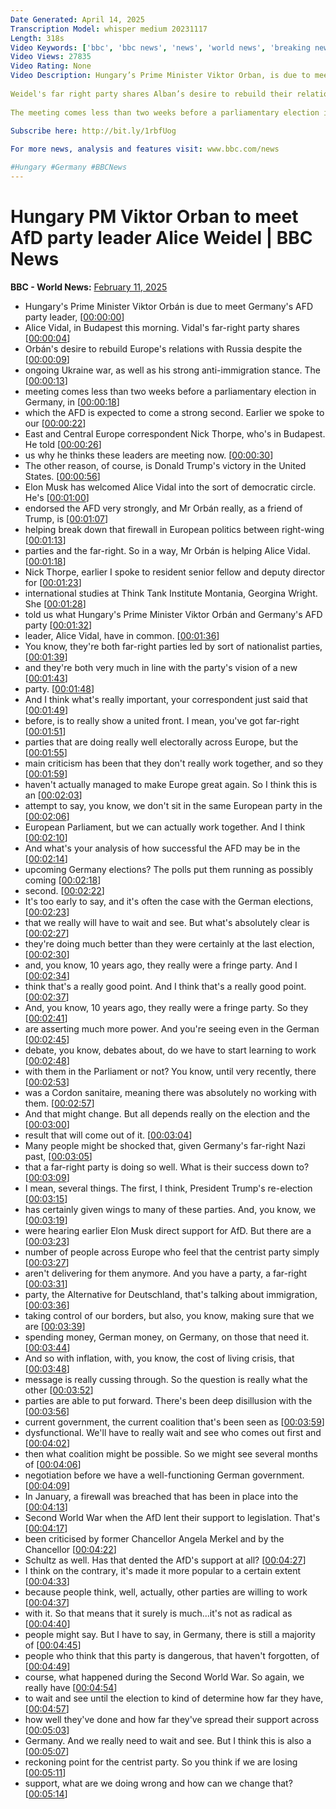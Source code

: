```yaml
---
Date Generated: April 14, 2025
Transcription Model: whisper medium 20231117
Length: 318s
Video Keywords: ['bbc', 'bbc news', 'news', 'world news', 'breaking news', 'us news', 'world', 'america', 'usa', 'usa news', 'india news']
Video Views: 27835
Video Rating: None
Video Description: Hungary’s Prime Minister Viktor Orban, is due to meet the Alternative for Germany (AfD) party leader, Alice Weidel, in Budapest.
 
Weidel's far right party shares Alban’s desire to rebuild their relations with Russia, despite the ongoing Ukraine war, as well as his strong anti-immigration stance.
 
The meeting comes less than two weeks before a parliamentary election in Germany in which the AfD is expected to come a strong second.
 
Subscribe here: http://bit.ly/1rbfUog

For more news, analysis and features visit: www.bbc.com/news 

#Hungary #Germany #BBCNews
---
```


# Hungary PM Viktor Orban to meet AfD party leader Alice Weidel | BBC News
**BBC - World News:** [February 11, 2025](https://www.youtube.com/watch?v=jXmuVwZnTWE)
*  Hungary's Prime Minister Viktor Orbán is due to meet Germany's AFD party leader, [[00:00:00](https://www.youtube.com/watch?v=jXmuVwZnTWE&t=0.0s)]
*  Alice Vidal, in Budapest this morning. Vidal's far-right party shares [[00:00:04](https://www.youtube.com/watch?v=jXmuVwZnTWE&t=4.32s)]
*  Orbán's desire to rebuild Europe's relations with Russia despite the [[00:00:09](https://www.youtube.com/watch?v=jXmuVwZnTWE&t=9.120000000000001s)]
*  ongoing Ukraine war, as well as his strong anti-immigration stance. The [[00:00:13](https://www.youtube.com/watch?v=jXmuVwZnTWE&t=13.16s)]
*  meeting comes less than two weeks before a parliamentary election in Germany, in [[00:00:18](https://www.youtube.com/watch?v=jXmuVwZnTWE&t=18.04s)]
*  which the AFD is expected to come a strong second. Earlier we spoke to our [[00:00:22](https://www.youtube.com/watch?v=jXmuVwZnTWE&t=22.2s)]
*  East and Central Europe correspondent Nick Thorpe, who's in Budapest. He told [[00:00:26](https://www.youtube.com/watch?v=jXmuVwZnTWE&t=26.84s)]
*  us why he thinks these leaders are meeting now. [[00:00:30](https://www.youtube.com/watch?v=jXmuVwZnTWE&t=30.6s)]
*  The other reason, of course, is Donald Trump's victory in the United States. [[00:00:56](https://www.youtube.com/watch?v=jXmuVwZnTWE&t=56.84s)]
*  Elon Musk has welcomed Alice Vidal into the sort of democratic circle. He's [[00:01:00](https://www.youtube.com/watch?v=jXmuVwZnTWE&t=60.64s)]
*  endorsed the AFD very strongly, and Mr Orbán really, as a friend of Trump, is [[00:01:07](https://www.youtube.com/watch?v=jXmuVwZnTWE&t=67.0s)]
*  helping break down that firewall in European politics between right-wing [[00:01:13](https://www.youtube.com/watch?v=jXmuVwZnTWE&t=73.0s)]
*  parties and the far-right. So in a way, Mr Orbán is helping Alice Vidal. [[00:01:18](https://www.youtube.com/watch?v=jXmuVwZnTWE&t=78.04s)]
*  Nick Thorpe, earlier I spoke to resident senior fellow and deputy director for [[00:01:23](https://www.youtube.com/watch?v=jXmuVwZnTWE&t=83.52s)]
*  international studies at Think Tank Institute Montania, Georgina Wright. She [[00:01:28](https://www.youtube.com/watch?v=jXmuVwZnTWE&t=88.0s)]
*  told us what Hungary's Prime Minister Viktor Orbán and Germany's AFD party [[00:01:32](https://www.youtube.com/watch?v=jXmuVwZnTWE&t=92.67999999999999s)]
*  leader, Alice Vidal, have in common. [[00:01:36](https://www.youtube.com/watch?v=jXmuVwZnTWE&t=96.88s)]
*  You know, they're both far-right parties led by sort of nationalist parties, [[00:01:39](https://www.youtube.com/watch?v=jXmuVwZnTWE&t=99.32s)]
*  and they're both very much in line with the party's vision of a new [[00:01:43](https://www.youtube.com/watch?v=jXmuVwZnTWE&t=103.47999999999999s)]
*  party. [[00:01:48](https://www.youtube.com/watch?v=jXmuVwZnTWE&t=108.24s)]
*  And I think what's really important, your correspondent just said that [[00:01:49](https://www.youtube.com/watch?v=jXmuVwZnTWE&t=109.0s)]
*  before, is to really show a united front. I mean, you've got far-right [[00:01:51](https://www.youtube.com/watch?v=jXmuVwZnTWE&t=111.84s)]
*  parties that are doing really well electorally across Europe, but the [[00:01:55](https://www.youtube.com/watch?v=jXmuVwZnTWE&t=115.47999999999999s)]
*  main criticism has been that they don't really work together, and so they [[00:01:59](https://www.youtube.com/watch?v=jXmuVwZnTWE&t=119.32s)]
*  haven't actually managed to make Europe great again. So I think this is an [[00:02:03](https://www.youtube.com/watch?v=jXmuVwZnTWE&t=123.12s)]
*  attempt to say, you know, we don't sit in the same European party in the [[00:02:06](https://www.youtube.com/watch?v=jXmuVwZnTWE&t=126.6s)]
*  European Parliament, but we can actually work together. And I think [[00:02:10](https://www.youtube.com/watch?v=jXmuVwZnTWE&t=130.4s)]
*  And what's your analysis of how successful the AFD may be in the [[00:02:14](https://www.youtube.com/watch?v=jXmuVwZnTWE&t=134.16s)]
*  upcoming Germany elections? The polls put them running as possibly coming [[00:02:18](https://www.youtube.com/watch?v=jXmuVwZnTWE&t=138.0s)]
*  second. [[00:02:22](https://www.youtube.com/watch?v=jXmuVwZnTWE&t=142.2s)]
*  It's too early to say, and it's often the case with the German elections, [[00:02:23](https://www.youtube.com/watch?v=jXmuVwZnTWE&t=143.04s)]
*  that we really will have to wait and see. But what's absolutely clear is [[00:02:27](https://www.youtube.com/watch?v=jXmuVwZnTWE&t=147.28s)]
*  they're doing much better than they were certainly at the last election, [[00:02:30](https://www.youtube.com/watch?v=jXmuVwZnTWE&t=150.35999999999999s)]
*  and, you know, 10 years ago, they really were a fringe party. And I [[00:02:34](https://www.youtube.com/watch?v=jXmuVwZnTWE&t=154.2s)]
*  think that's a really good point. And I think that's a really good point. [[00:02:37](https://www.youtube.com/watch?v=jXmuVwZnTWE&t=157.92s)]
*  And, you know, 10 years ago, they really were a fringe party. So they [[00:02:41](https://www.youtube.com/watch?v=jXmuVwZnTWE&t=161.52s)]
*  are asserting much more power. And you're seeing even in the German [[00:02:45](https://www.youtube.com/watch?v=jXmuVwZnTWE&t=165.04s)]
*  debate, you know, debates about, do we have to start learning to work [[00:02:48](https://www.youtube.com/watch?v=jXmuVwZnTWE&t=168.84s)]
*  with them in the Parliament or not? You know, until very recently, there [[00:02:53](https://www.youtube.com/watch?v=jXmuVwZnTWE&t=173.72s)]
*  was a Cordon sanitaire, meaning there was absolutely no working with them. [[00:02:57](https://www.youtube.com/watch?v=jXmuVwZnTWE&t=177.32s)]
*  And that might change. But all depends really on the election and the [[00:03:00](https://www.youtube.com/watch?v=jXmuVwZnTWE&t=180.96s)]
*  result that will come out of it. [[00:03:04](https://www.youtube.com/watch?v=jXmuVwZnTWE&t=184.04000000000002s)]
*  Many people might be shocked that, given Germany's far-right Nazi past, [[00:03:05](https://www.youtube.com/watch?v=jXmuVwZnTWE&t=185.44s)]
*  that a far-right party is doing so well. What is their success down to? [[00:03:09](https://www.youtube.com/watch?v=jXmuVwZnTWE&t=189.4s)]
*  I mean, several things. The first, I think, President Trump's re-election [[00:03:15](https://www.youtube.com/watch?v=jXmuVwZnTWE&t=195.72s)]
*  has certainly given wings to many of these parties. And, you know, we [[00:03:19](https://www.youtube.com/watch?v=jXmuVwZnTWE&t=199.72s)]
*  were hearing earlier Elon Musk direct support for AfD. But there are a [[00:03:23](https://www.youtube.com/watch?v=jXmuVwZnTWE&t=203.68s)]
*  number of people across Europe who feel that the centrist party simply [[00:03:27](https://www.youtube.com/watch?v=jXmuVwZnTWE&t=207.76s)]
*  aren't delivering for them anymore. And you have a party, a far-right [[00:03:31](https://www.youtube.com/watch?v=jXmuVwZnTWE&t=211.84s)]
*  party, the Alternative for Deutschland, that's talking about immigration, [[00:03:36](https://www.youtube.com/watch?v=jXmuVwZnTWE&t=216.12s)]
*  taking control of our borders, but also, you know, making sure that we are [[00:03:39](https://www.youtube.com/watch?v=jXmuVwZnTWE&t=219.56s)]
*  spending money, German money, on Germany, on those that need it. [[00:03:44](https://www.youtube.com/watch?v=jXmuVwZnTWE&t=224.36s)]
*  And so with inflation, with, you know, the cost of living crisis, that [[00:03:48](https://www.youtube.com/watch?v=jXmuVwZnTWE&t=228.04000000000002s)]
*  message is really cussing through. So the question is really what the other [[00:03:52](https://www.youtube.com/watch?v=jXmuVwZnTWE&t=232.84s)]
*  parties are able to put forward. There's been deep disillusion with the [[00:03:56](https://www.youtube.com/watch?v=jXmuVwZnTWE&t=236.08s)]
*  current government, the current coalition that's been seen as [[00:03:59](https://www.youtube.com/watch?v=jXmuVwZnTWE&t=239.76000000000002s)]
*  dysfunctional. We'll have to really wait and see who comes out first and [[00:04:02](https://www.youtube.com/watch?v=jXmuVwZnTWE&t=242.48s)]
*  then what coalition might be possible. So we might see several months of [[00:04:06](https://www.youtube.com/watch?v=jXmuVwZnTWE&t=246.24s)]
*  negotiation before we have a well-functioning German government. [[00:04:09](https://www.youtube.com/watch?v=jXmuVwZnTWE&t=249.72s)]
*  In January, a firewall was breached that has been in place into the [[00:04:13](https://www.youtube.com/watch?v=jXmuVwZnTWE&t=253.84s)]
*  Second World War when the AfD lent their support to legislation. That's [[00:04:17](https://www.youtube.com/watch?v=jXmuVwZnTWE&t=257.52s)]
*  been criticised by former Chancellor Angela Merkel and by the Chancellor [[00:04:22](https://www.youtube.com/watch?v=jXmuVwZnTWE&t=262.36s)]
*  Schultz as well. Has that dented the AfD's support at all? [[00:04:27](https://www.youtube.com/watch?v=jXmuVwZnTWE&t=267.28s)]
*  I think on the contrary, it's made it more popular to a certain extent [[00:04:33](https://www.youtube.com/watch?v=jXmuVwZnTWE&t=273.32s)]
*  because people think, well, actually, other parties are willing to work [[00:04:37](https://www.youtube.com/watch?v=jXmuVwZnTWE&t=277.44s)]
*  with it. So that means that it surely is much...it's not as radical as [[00:04:40](https://www.youtube.com/watch?v=jXmuVwZnTWE&t=280.76s)]
*  people might say. But I have to say, in Germany, there is still a majority of [[00:04:45](https://www.youtube.com/watch?v=jXmuVwZnTWE&t=285.71999999999997s)]
*  people who think that this party is dangerous, that haven't forgotten, of [[00:04:49](https://www.youtube.com/watch?v=jXmuVwZnTWE&t=289.88s)]
*  course, what happened during the Second World War. So again, we really have [[00:04:54](https://www.youtube.com/watch?v=jXmuVwZnTWE&t=294.40000000000003s)]
*  to wait and see until the election to kind of determine how far they have, [[00:04:57](https://www.youtube.com/watch?v=jXmuVwZnTWE&t=297.6s)]
*  how well they've done and how far they've spread their support across [[00:05:03](https://www.youtube.com/watch?v=jXmuVwZnTWE&t=303.28000000000003s)]
*  Germany. And we really need to wait and see. But I think this is also a [[00:05:07](https://www.youtube.com/watch?v=jXmuVwZnTWE&t=307.36s)]
*  reckoning point for the centrist party. So you think if we are losing [[00:05:11](https://www.youtube.com/watch?v=jXmuVwZnTWE&t=311.32s)]
*  support, what are we doing wrong and how can we change that? [[00:05:14](https://www.youtube.com/watch?v=jXmuVwZnTWE&t=314.48s)]
